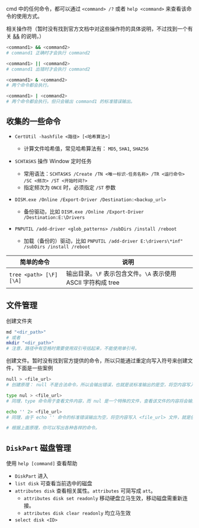 cmd 中的任何命令，都可以通过 `<command> /?` 或者 `help <command>` 来查看该命令的使用方式。

相关操作符（暂时没有找到官方文档中对这些操作符的具体说明，不过找到一个有关 [&&](https://learn.microsoft.com/zh-cn/windows-server/administration/windows-commands/cmd#remarks) 的说明，）
```sh
<command1> && <command2>
# command1 正确时才会执行 command2

<command1> || <command2>
# command1 出错时才会执行 command2

<command1> & <command2>
# 两个命令都会执行。

<command1> | <command2>
# 两个命令都会执行。但只会输出 command1 的标准错误输出。
```

## 收集的一些命令

- `CertUtil -hashfile <路径> [<哈希算法>]`
    - 计算文件哈希值，常见哈希算法有： `MD5`, `SHA1`, `SHA256`

- `SCHTASKS` 操作 Window 定时任务
    - 常用语法：`SCHTASKS /Create /TN <唯一标识-任务名称> /TR <运行命令> /SC <频次> /ST <开始时间?>`
    - 指定频次为 `ONCE` 时，必须指定 `/ST` 参数

- `DISM.exe /Online /Export-Driver /Destination:<backup_url>`
    - 备份驱动，比如 `DISM.exe /Online /Export-Driver /Destination:E:\Drivers`

- `PNPUTIL /add-driver <glob_patterns> /subDirs /install /reboot`
    - 加载（备份的）驱动，比如 `PNPUTIL /add-driver E:\drivers\*inf" /subDirs /install /reboot`

简单的命令              | 说明
------------------------|-------------------------------------------
`tree <path> [\F] [\A]` | 输出目录。`\F` 表示包含文件。`\A` 表示使用 ASCII 字符构成 tree

## 文件管理

创建文件夹
```sh
md "<dir_path>"
# 或者
mkdir "<dir_path>"
# 注意，路径中有空格时需要使用双引号括起来，不能使用单引号。
```

创建文件。暂时没有找到官方提供的命令，所以只能通过重定向写入符号来创建文件，下面是一些案例
```sh
null > <file_url>
# 创建原理： null 不是合法命令，所以会输出错误，也就是说标准输出的是空，将空内容写入 <file_url> 文件，就是创建文件了。

type nul > <file_url>
# 同理，type 命令用于查看文件内容，而 nul 是一个特殊的文件，查看该文件的内容将会输出空，将空内容写入 <file_url> 文件，就是创建文件了。

echo '' 2> <file_url>
# 同理，由于 echo '' 命令的标准错误输出为空，将空内容写入 <file_url> 文件，就是创建文件了。

# 根据上面原理，你可以写出各种各样的命令。
```

## `DiskPart` 磁盘管理

使用 `help [command]` 查看帮助

- `DiskPart` 进入
- `list disk` 可查看当前选中的磁盘
- `attributes disk` 查看相关属性。`attributes` 可简写成 `att`。
    - `attributes disk set readonly` 移动硬盘立马生效，移动磁盘需重新连接。
    - `attributes disk clear readonly` 均立马生效
- `select disk <ID>`
